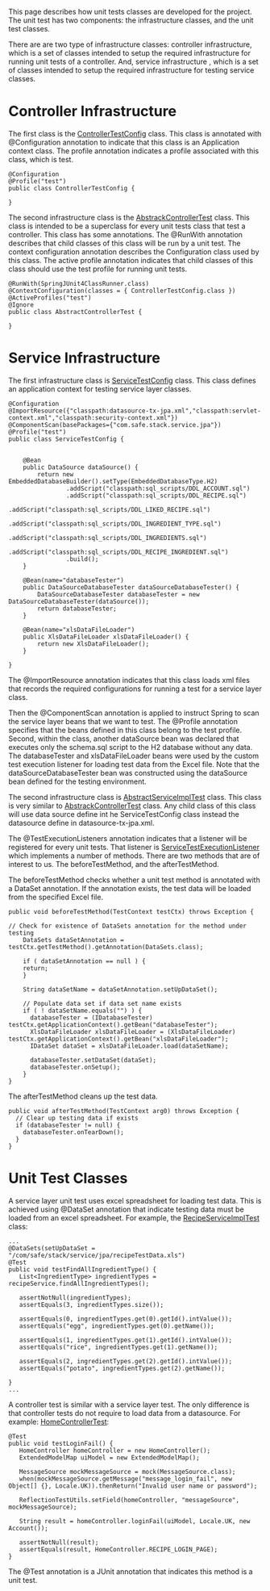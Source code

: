 This page describes how unit tests classes are developed for the project. The unit test has two components: the infrastructure classes, and the unit test classes.

There are are two type of infrastructure classes: controller infrastructure, which is a set of classes intended to setup the required infrastructure for running unit tests of a controller. And, service infrastructure , which is a set of classes intended to setup the required infrastructure for testing service classes.


# Controller Infrastructure #

The first class is the [ControllerTestConfig](https://code.google.com/p/portfolio-recipe/source/browse/trunk/RecipeProject/src/test/java/com/safe/stack/config/ControllerTestConfig.java) class. This class is annotated with @Configuration annotation to indicate that this class is an Application context class. The profile annotation indicates a profile associated with this class, which is test.

```
@Configuration
@Profile("test")
public class ControllerTestConfig {

}
```

The second infrastructure class is the [AbstrackControllerTest](https://code.google.com/p/portfolio-recipe/source/browse/trunk/RecipeProject/src/test/java/com/safe/stack/web/controller/AbstractControllerTest.java) class. This class is intended to be a superclass for every unit tests class that test a controller. This class has some annotations. The @RunWith annotation describes that child classes of this class will be run by a unit test. The  context configuration annotation describes the Configuration class used by this class. The active profile annotation indicates that child classes of this class should use the test profile for running unit tests.

```
@RunWith(SpringJUnit4ClassRunner.class)
@ContextConfiguration(classes = { ControllerTestConfig.class })
@ActiveProfiles("test")
@Ignore
public class AbstractControllerTest {

}
```

# Service Infrastructure #

The first infrastructure class is [ServiceTestConfig](https://code.google.com/p/portfolio-recipe/source/browse/trunk/RecipeProject/src/test/java/com/safe/stack/config/ServiceTestConfig.java) class. This class defines an application context for testing service layer classes.

```
@Configuration
@ImportResource({"classpath:datasource-tx-jpa.xml","classpath:servlet-context.xml","classpath:security-context.xml"})
@ComponentScan(basePackages={"com.safe.stack.service.jpa"})
@Profile("test")
public class ServiceTestConfig {
	
	
	@Bean
	public DataSource dataSource() {
		return new EmbeddedDatabaseBuilder().setType(EmbeddedDatabaseType.H2)
				.addScript("classpath:sql_scripts/DDL_ACCOUNT.sql")
				.addScript("classpath:sql_scripts/DDL_RECIPE.sql")
				.addScript("classpath:sql_scripts/DDL_LIKED_RECIPE.sql")
				.addScript("classpath:sql_scripts/DDL_INGREDIENT_TYPE.sql")
				.addScript("classpath:sql_scripts/DDL_INGREDIENTS.sql")
				.addScript("classpath:sql_scripts/DDL_RECIPE_INGREDIENT.sql")								
				.build();
	}
	
	@Bean(name="databaseTester")
	public DataSourceDatabaseTester dataSourceDatabaseTester() {
		DataSourceDatabaseTester databaseTester = new DataSourceDatabaseTester(dataSource());
		return databaseTester;
	}
	
	@Bean(name="xlsDataFileLoader")
	public XlsDataFileLoader xlsDataFileLoader() {
		return new XlsDataFileLoader();
	}

}
```

The @ImportResource annotation indicates that this class loads xml files that records the required configurations for running a test for a service layer class.

Then the @ComponentScan annotation is applied to instruct Spring to scan the service layer beans that we want to test. The @Profile annotation specifies that the beans defined in this class belong to the test profile. Second, within the class, another dataSource bean was declared that executes only the schema.sql script to the H2 database without any data. The databaseTester and xlsDataFileLoader beans were used by the custom test execution listener for loading test data from the Excel file. Note that the dataSourceDatabaseTester bean was constructed using the dataSource bean defined for the testing environment.

The second infrastructure class is [AbstractServiceImplTest](https://code.google.com/p/portfolio-recipe/source/browse/trunk/RecipeProject/src/test/java/com/safe/stack/service/jpa/AbstractServiceImplTest.java) class. This class is very similar to [AbstrackControllerTest](https://code.google.com/p/portfolio-recipe/source/browse/trunk/RecipeProject/src/test/java/com/safe/stack/web/controller/AbstractControllerTest.java) class. Any child class of this class will use data source define int he ServiceTestConfig class instead the datasource define in datasource-tx-jpa.xml.

The @TestExecutionListeners annotation indicates that a listener will be registered for every unit tests. That listener is  [ServiceTestExecutionListener](https://code.google.com/p/portfolio-recipe/source/browse/trunk/RecipeProject/src/test/java/com/safe/stack/test/listener/ServiceTestExecutionListener.java) which implements a number of methods. There are two methods that are of interest to us. The beforeTestMethod, and the afterTestMethod.

The beforeTestMethod checks whether a unit test method is annotated with a DataSet annotation. If the annotation exists, the test data will be loaded from the specified Excel file.

```
public void beforeTestMethod(TestContext testCtx) throws Exception {

// Check for existence of DataSets annotation for the method under testing
    DataSets dataSetAnnotation =  testCtx.getTestMethod().getAnnotation(DataSets.class);
		
    if ( dataSetAnnotation == null ) {
	return;
    }
		
    String dataSetName = dataSetAnnotation.setUpDataSet();

    // Populate data set if data set name exists
    if ( ! dataSetName.equals("") ) {
      databaseTester = (IDatabaseTester) testCtx.getApplicationContext().getBean("databaseTester");
      XlsDataFileLoader xlsDataFileLoader = (XlsDataFileLoader) testCtx.getApplicationContext().getBean("xlsDataFileLoader");
      IDataSet dataSet = xlsDataFileLoader.load(dataSetName);
	
      databaseTester.setDataSet(dataSet);	
      databaseTester.onSetup();
    }
}
```

The afterTestMethod cleans up the test data.
```
public void afterTestMethod(TestContext arg0) throws Exception {
  // Clear up testing data if exists
  if (databaseTester != null) {			
	databaseTester.onTearDown();			
  }				
}
```
# Unit Test Classes #

A service layer unit test uses excel spreadsheet for loading test data. This is achieved using @DataSet annotation that indicate testing data must be loaded from an excel spreadsheet. For example, the [RecipeServiceImplTest](https://code.google.com/p/portfolio-recipe/source/browse/trunk/RecipeProject/src/test/java/com/safe/stack/service/jpa/RecipeServiceImplTest.java) class:

```
...
@DataSets(setUpDataSet = "/com/safe/stack/service/jpa/recipeTestData.xls")
@Test
public void testFindAllIngredientType() {
   List<IngredientType> ingredientTypes = recipeService.findAllIngredientTypes();

   assertNotNull(ingredientTypes);
   assertEquals(3, ingredientTypes.size());

   assertEquals(0, ingredientTypes.get(0).getId().intValue());
   assertEquals("egg", ingredientTypes.get(0).getName());

   assertEquals(1, ingredientTypes.get(1).getId().intValue());
   assertEquals("rice", ingredientTypes.get(1).getName());

   assertEquals(2, ingredientTypes.get(2).getId().intValue());
   assertEquals("potato", ingredientTypes.get(2).getName());

}
...
```

A controller test is similar with a service layer test. The only difference is that controller tests do not require to load data from a datasource. For example: [HomeControllerTest](https://code.google.com/p/portfolio-recipe/source/browse/trunk/RecipeProject/src/test/java/com/safe/stack/web/controller/HomeControllerTest.java):

```
@Test
public void testLoginFail() {
   HomeController homeController = new HomeController();
   ExtendedModelMap uiModel = new ExtendedModelMap();

   MessageSource mockMessageSource = mock(MessageSource.class);
   when(mockMessageSource.getMessage("message_login_fail", new Object[] {}, Locale.UK)).thenReturn("Invalid user name or password");

   ReflectionTestUtils.setField(homeController, "messageSource", mockMessageSource);

   String result = homeController.loginFail(uiModel, Locale.UK, new Account());

   assertNotNull(result);
   assertEquals(result, HomeController.RECIPE_LOGIN_PAGE);
}
```

The @Test annotation is a JUnit annotation that indicates this method is a unit test.